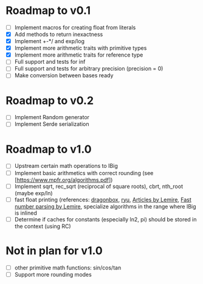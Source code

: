 # Roadmap to v0.1
- [ ] Implement macros for creating float from literals
- [x] Add methods to return inexactness
- [x] Implement +-*/ and exp/log
- [x] Implement more arithmetic traits with primitive types
- [x] Implement more arithmetic traits for reference type
- [ ] Full support and tests for inf
- [ ] Full support and tests for arbitrary precision (precision = 0)
- [ ] Make conversion between bases ready

# Roadmap to v0.2
- [ ] Implement Random generator
- [ ] Implement Serde serialization

# Roadmap to v1.0
- [ ] Upstream certain math operations to IBig
- [ ] Implement basic arithmetics with correct rounding (see [https://www.mpfr.org/algorithms.pdf])
- [ ] Implement sqrt, rec_sqrt (reciprocal of square roots), cbrt, nth_root (maybe exp/ln)
- [ ] fast float printing (references: [dragonbox](https://github.com/jk-jeon/dragonbox), [ryu](https://lib.rs/crates/ryu-js), [Articles by Lemire](https://arxiv.org/search/cs?searchtype=author&query=Lemire%2C+D), [Fast number parsing by Lemire](https://arxiv.org/pdf/2101.11408.pdf), specialize algorithms in the range where IBig is inlined
- [ ] Determine if caches for constants (especially ln2, pi) should be stored in the context (using RC)

# Not in plan for v1.0
- [ ] other primitive math functions: sin/cos/tan
- [ ] Support more rounding modes
